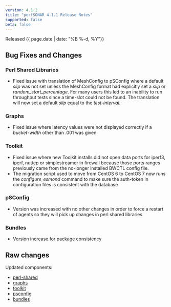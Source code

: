 ```yaml
---
version: 4.1.2
title: "perfSONAR 4.1.1 Release Notes"
supported: false
beta: false
---
```


Released {{ page.date | date: "%B %-d, %Y"}}


Bug Fixes and Changes
---------------------

### Perl Shared Libraries

-   Fixed issue with translation of MeshConfig to pSConfig where a
    default *slip* was not set unless the MeshConfig format had
    explicitly set a *slip* or *random\_start\_percentage*. For many
    users this led to an inability to run throughput tests since a
    time-slot could not be found. The translation will now set a default
    *slip* equal to the *test-interval*.

### Graphs

-   Fixed issue where latency values were not displayed correctly if a
    *bucket-width* other than .001 was given

### Toolkit

-   Fixed issue where new Toolkit installs did not open data ports for
    iperf3, iperf, nuttcp or simplestreamer in firewall because those
    ports ranges previously came from the no-longer installed BWCTL
    config file.
-   The migration script used to move from CentOS 6 to CentOS 7 now runs
    the *configure\_esmond* command to make sure the auth-token in
    configuration files is consistent with the database

### pSConfig

-   Version was increased with no other changes in order to force a
    restart of agents so they will pick up changes in perl shared
    libraries

### Bundles

-   Version increase for package consistency

Raw changes
-----------

Updated components:

-   [perl-shared](https://github.com/perfsonar/perl-shared/compare/4.1.1...4.1.2)
-   [graphs](https://github.com/perfsonar/graphs/compare/4.1...4.1.2)
-   [toolkit](https://github.com/perfsonar/toolkit/compare/4.1.1...4.1.2)
-   [psconfig](https://github.com/perfsonar/psconfig/compare/4.1.1...4.1.2)
-   [bundles](https://github.com/perfsonar/bundles/compare/4.1.1...4.1.2)
